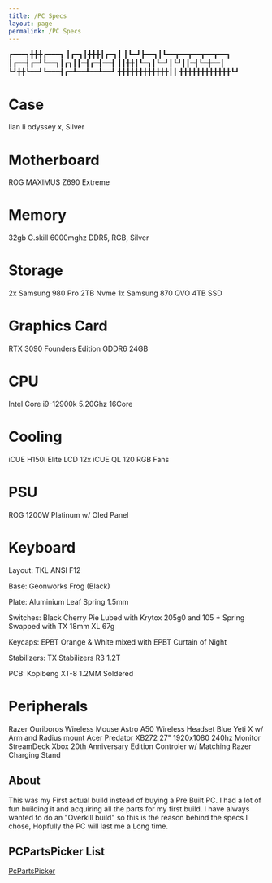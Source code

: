 ```yaml
---
title: /PC Specs
layout: page
permalink: /PC Specs
---
```



┏━━━┓╋╋╋┏━━━┓
┃┏━┓┃╋╋╋┃┏━┓┃
┃┗━┛┣━━┓┃┗━━┳━━┳━━┳━━┳━━┓
┃┏━━┫┏━┛┗━━┓┃┏┓┃┃━┫┏━┫━━┫
┃┃╋╋┃┗━┓┃┗━┛┃┗┛┃┃━┫┗━╋━━┃
┗┛╋╋┗━━┛┗━━━┫┏━┻━━┻━━┻━━┛
╋╋╋╋╋╋╋╋╋╋╋╋┃┃
╋╋╋╋╋╋╋╋╋╋╋╋┗┛

# Case
lian li odyssey x, Silver

# Motherboard
ROG MAXIMUS Z690 Extreme

# Memory

32gb G.skill 6000mghz DDR5, RGB, Silver

# Storage

2x Samsung 980 Pro 2TB Nvme
1x Samsung 870 QVO 4TB SSD

# Graphics Card

RTX 3090 Founders Edition GDDR6 24GB

# CPU

Intel  Core i9-12900k 5.20Ghz 16Core

# Cooling

iCUE H150i Elite LCD 
12x iCUE QL 120 RGB Fans

# PSU

ROG 1200W Platinum w/ Oled Panel

# Keyboard

Layout: TKL ANSI F12

Base: Geonworks Frog (Black)

Plate: Aluminium Leaf Spring 1.5mm

Switches: Black Cherry Pie Lubed with Krytox 205g0 and 105 + Spring Swapped with TX 18mm XL 67g

Keycaps: EPBT Orange & White mixed with EPBT Curtain of Night

Stabilizers: TX Stabilizers R3 1.2T

PCB: Kopibeng XT-8 1.2MM Soldered

# Peripherals

Razer Ouriboros Wireless Mouse
Astro A50 Wireless Headset
Blue Yeti X w/ Arm and Radius mount
Acer Predator XB272 27" 1920x1080 240hz Monitor
StreamDeck
Xbox 20th Anniversary Edition Controler w/ Matching Razer Charging Stand



## About

This was my First actual build instead of buying a Pre Built PC. I had a lot of fun building it and acquiring all the parts for my first build. I have always wanted to do an "Overkill build" so this is the reason behind the specs I chose, Hopfully the PC will last me a Long time.

## PCPartsPicker List
[PcPartsPicker](https://pcpartpicker.com/user/Snipeeey/saved/#view=Y9HvjX)
